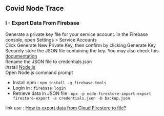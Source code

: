 ## Covid Node Trace

### I - Export Data From Firebase

Generate a private key file for your service account. In the Firebase console, open Settings > Service Accounts <br/>
Click Generate New Private Key, then confirm by clicking Generate Key <br/>
Securely store the JSON file containing the key. You may also check this [documentation](https://firebase.google.com/docs/admin/setup#initialize-sdk) <br/>
Rename the JSON file to credentials.json <br/>
Install [Node.js](https://nodejs.org/en/) <br/>
Open Node.js command prompt <br/>
- Install npm : `npm install -g firebase-tools` <br/>
- Login in : `firebase login` <br/>
- Retrieve data in JSON file : `npx -p node-firestore-import-export firestore-export -a credentials.json -b backup.json` <br/>

link use : [How to export data from Cloud Firestore to file?](https://stackoverflow.com/questions/70899359/how-to-export-data-from-cloud-firestore-to-file)
